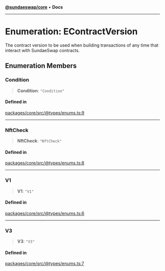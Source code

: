 [**@sundaeswap/core**](../../README.md) • **Docs**

***

# Enumeration: EContractVersion

The contract version to be used when building transactions
of any time that interact with SundaeSwap contracts.

## Enumeration Members

### Condition

> **Condition**: `"Condition"`

#### Defined in

[packages/core/src/@types/enums.ts:9](https://github.com/SundaeSwap-finance/sundae-sdk/blob/main/packages/core/src/@types/enums.ts#L9)

***

### NftCheck

> **NftCheck**: `"NftCheck"`

#### Defined in

[packages/core/src/@types/enums.ts:8](https://github.com/SundaeSwap-finance/sundae-sdk/blob/main/packages/core/src/@types/enums.ts#L8)

***

### V1

> **V1**: `"V1"`

#### Defined in

[packages/core/src/@types/enums.ts:6](https://github.com/SundaeSwap-finance/sundae-sdk/blob/main/packages/core/src/@types/enums.ts#L6)

***

### V3

> **V3**: `"V3"`

#### Defined in

[packages/core/src/@types/enums.ts:7](https://github.com/SundaeSwap-finance/sundae-sdk/blob/main/packages/core/src/@types/enums.ts#L7)
